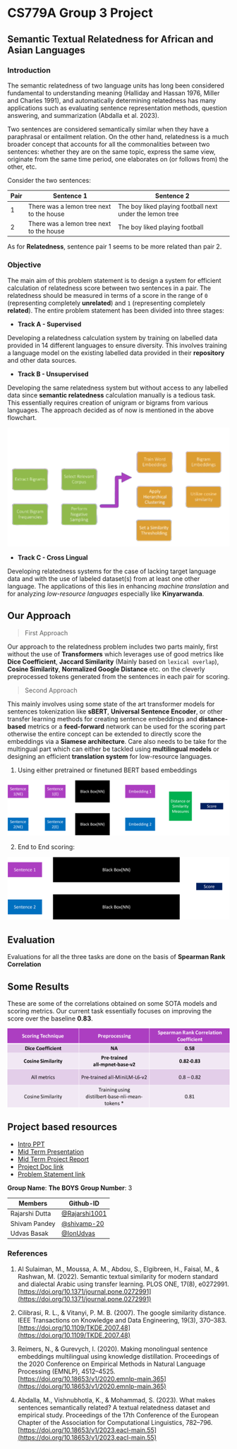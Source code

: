 # CS779A Group 3 Project

## Semantic Textual Relatedness for African and Asian Languages

### Introduction

The semantic relatedness of two language units has long been considered fundamental to understanding meaning (Halliday and Hassan 1976, Miller and Charles 1991), and automatically determining relatedness has many applications such as evaluating sentence representation methods, question answering, and summarization (Abdalla et al. 2023).

Two sentences are considered semantically similar when they have a paraphrasal or entailment relation. On the other hand, relatedness is a much broader concept that accounts for all the commonalities between two sentences: whether they are on the same topic, express the same view, originate from the same time period, one elaborates on (or follows from) the other, etc. 

Consider the two sentences:

| Pair | Sentence 1                               | Sentence 2                                               | 
|------|------------------------------------------|----------------------------------------------------------|
| 1    | There was a lemon tree next to the house | The boy liked playing football next under the lemon tree |
| 2    | There was a lemon tree next to the house | The boy liked playing football                           |


As for __Relatedness__, sentence pair 1 seems to be more related than pair 2.

### Objective

The main aim of this problem statement is to design a system for efficient calculation of relatedness score between two sentences in a pair. The relatedness should be measured in terms of a score in the range of `0` (representing completely **unrelated**) and `1` (representing completely **related**). The entire problem statement has been divided into three stages:

- **Track A - Supervised**

Developing a relatedness calculation system by training on labelled data provided in 14 different languages to ensure diversity. This involves training a language model on the existing labelled data provided in their __repository__ and other data sources. 

- **Track B - Unsupervised**

Developing the same relatedness system but without access to any labelled data since **semantic relatedness** calculation manually is a tedious task. This essentially requires creation of unigram or bigrams from various languages. The approach decided as of now is mentioned in the above flowchart.

![Image alterantive](assets/unsupervised.png)

- **Track C - Cross Lingual**

Developing relatedness systems for the case of lacking target language data and with the use of labeled dataset(s) from at least one other language. The applications of this lies in enhancing *machine translation* and for analyzing *low-resource languages* especially like **Kinyarwanda**.

## Our Approach

> First Approach

Our approach to the relatedness problem includes two parts mainly, first without the use of **Transformers** which leverages use of good metrics like **Dice Coefficient**, **Jaccard Similarity** (Mainly based on `lexical overlap`), **Cosine Similarity**, **Normalized Google Distance** etc. on the cleverly preprocessed tokens generated from the sentences in each pair for scoring. 


> Second Approach

This mainly involves using some state of the art transformer models for sentences tokenization like **sBERT**, **Universal Sentence Encoder**, or other transfer learning methods for creating sentence embeddings and **distance-based** metrics or a **feed-forward**
network can be used for the scoring part otherwise the entire concept can be extended to directly score the embeddings via a **Siamese architecture**. Care also needs to be take for the multingual part which can either be tackled using **multilingual models** or designing an efficient **translation system** for low-resource languages.

1. Using either pretrained or finetuned BERT based embeddings

![Image Alternative](assets/sbert.png)

2. End to End scoring:

![Image Alternative](assets/siamese.png)

## Evaluation

Evaluations for all the three tasks are done on the basis of **Spearman Rank Correlation**

## Some Results

These are some of the correlations obtained on some SOTA models and scoring metrics. Our current task essentially focuses on improving the score over the baseline **0.83**.

![](assets/results1.png)


## Project based resources

- [Intro PPT](https://github.com/Rajarshi1001/CS779AProject/blob/master/CS779A_theBoys.pdf)
- [Mid Term Presentation](https://github.com/Rajarshi1001/CS779AProject/blob/master/CS779_theBoys_MidTerm.pdf)
- [Mid Term Project Report](https://github.com/Rajarshi1001/CS779AProject/blob/master/CS779_Project_MidTerm_Report_3.pdf)
- [Project Doc link](https://docs.google.com/document/d/1Real5lpdL3gTRXVUCN71ZB56jWot9Q2bcvxHIIhXDeo/edit)
- [Problem Statement link](https://semantic-textual-relatedness.github.io/)  


__Group Name__: __The BOYS__
__Group Number__: 3

|Members | Github-ID |
| --- | --- |
| Rajarshi Dutta | [@Rajarshi1001](https://github.com/Rajarshi1001) |
| Shivam Pandey | [@shivamp-20](https://github.com/shivamp-20)|
| Udvas Basak | [@IonUdvas](https://github.com/IonUdvas)|


### References

1. Al Sulaiman, M., Moussa, A. M., Abdou, S., Elgibreen, H., Faisal, M., & Rashwan, M. (2022). Semantic textual similarity for modern standard and dialectal Arabic using transfer learning. PLOS ONE, 17(8), e0272991. [https://doi.org/10.1371/journal.pone.0272991](https://doi.org/10.1371/journal.pone.0272991)

2. Cilibrasi, R. L., & Vitanyi, P. M. B. (2007). The google similarity distance. IEEE Transactions on Knowledge and Data Engineering, 19(3), 370–383. [https://doi.org/10.1109/TKDE.2007.48](https://doi.org/10.1109/TKDE.2007.48) 

3. Reimers, N., & Gurevych, I. (2020). Making monolingual sentence embeddings multilingual using knowledge distillation. Proceedings of the 2020 Conference on Empirical Methods in Natural Language Processing (EMNLP), 4512–4525. [https://doi.org/10.18653/v1/2020.emnlp-main.365](https://doi.org/10.18653/v1/2020.emnlp-main.365)

4. Abdalla, M., Vishnubhotla, K., & Mohammad, S. (2023). What makes sentences semantically related? A textual relatedness dataset and empirical study. Proceedings of the 17th Conference of the European Chapter of the Association for Computational Linguistics, 782–796. [https://doi.org/10.18653/v1/2023.eacl-main.55](https://doi.org/10.18653/v1/2023.eacl-main.55)


<br>
